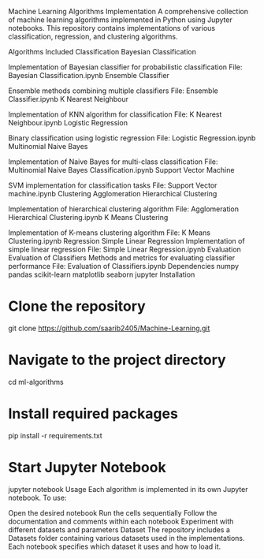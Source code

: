 Machine Learning Algorithms Implementation
A comprehensive collection of machine learning algorithms implemented in Python using Jupyter notebooks. This repository contains implementations of various classification, regression, and clustering algorithms.

Algorithms Included
Classification
Bayesian Classification

Implementation of Bayesian classifier for probabilistic classification
File: Bayesian Classification.ipynb
Ensemble Classifier

Ensemble methods combining multiple classifiers
File: Ensemble Classifier.ipynb
K Nearest Neighbour

Implementation of KNN algorithm for classification
File: K Nearest Neighbour.ipynb
Logistic Regression

Binary classification using logistic regression
File: Logistic Regression.ipynb
Multinomial Naive Bayes

Implementation of Naive Bayes for multi-class classification
File: Multinomial Naive Bayes Classification.ipynb
Support Vector Machine

SVM implementation for classification tasks
File: Support Vector machine.ipynb
Clustering
Agglomeration Hierarchical Clustering

Implementation of hierarchical clustering algorithm
File: Agglomeration Hierarchical Clustering.ipynb
K Means Clustering

Implementation of K-means clustering algorithm
File: K Means Clustering.ipynb
Regression
Simple Linear Regression
Implementation of simple linear regression
File: Simple Linear Regression.ipynb
Evaluation
Evaluation of Classifiers
Methods and metrics for evaluating classifier performance
File: Evaluation of Classifiers.ipynb
Dependencies
numpy
pandas
scikit-learn
matplotlib
seaborn
jupyter
Installation
# Clone the repository
git clone https://github.com/saarib2405/Machine-Learning.git

# Navigate to the project directory
cd ml-algorithms

# Install required packages
pip install -r requirements.txt

# Start Jupyter Notebook
jupyter notebook
Usage
Each algorithm is implemented in its own Jupyter notebook. To use:

Open the desired notebook
Run the cells sequentially
Follow the documentation and comments within each notebook
Experiment with different datasets and parameters
Dataset
The repository includes a Datasets folder containing various datasets used in the implementations. Each notebook specifies which dataset it uses and how to load it.
